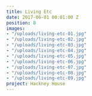 ```yaml
---
title: Living Etc
date: 2017-06-01 00:01:00 Z
position: 8
images:
- "/uploads/living-etc-01.jpg"
- "/uploads/living-etc-02.jpg"
- "/uploads/living-etc-03.jpg"
- "/uploads/living-etc-04.jpg"
- "/uploads/living-etc-05.jpg"
- "/uploads/living-etc-06.jpg"
- "/uploads/living-etc-07.jpg"
- "/uploads/living-etc-08.jpg"
- "/uploads/living-etc-09.jpg"
project: Hackney House
---
```


